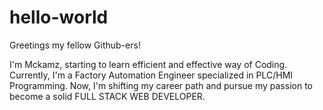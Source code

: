 # hello-world
Greetings my fellow Github-ers!  

I'm Mckamz, starting to learn efficient and effective way of Coding. Currently, I'm a Factory Automation Engineer specialized in PLC/HMI Programming. Now, I'm shifting my career path and pursue my passion to become a solid FULL STACK WEB DEVELOPER.
